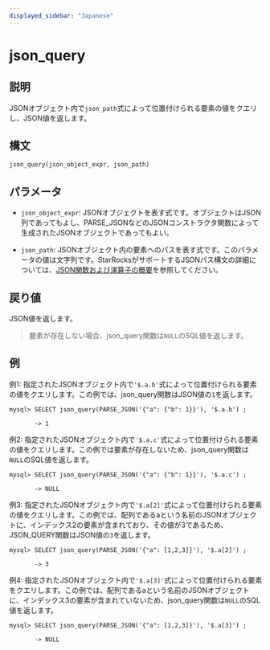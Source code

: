 ```yaml
---
displayed_sidebar: "Japanese"
---
```


# json_query

## 説明

JSONオブジェクト内で`json_path`式によって位置付けられる要素の値をクエリし、JSON値を返します。

## 構文

```Haskell
json_query(json_object_expr, json_path)
```

## パラメータ

- `json_object_expr`: JSONオブジェクトを表す式です。オブジェクトはJSON列であってもよし、PARSE_JSONなどのJSONコンストラクタ関数によって生成されたJSONオブジェクトであってもよい。

- `json_path`: JSONオブジェクト内の要素へのパスを表す式です。このパラメータの値は文字列です。StarRocksがサポートするJSONパス構文の詳細については、[JSON関数および演算子の概要](../overview-of-json-functions-and-operators.md)を参照してください。

## 戻り値

JSON値を返します。

> 要素が存在しない場合、json_query関数は`NULL`のSQL値を返します。

## 例

例1: 指定されたJSONオブジェクト内で`'$.a.b'`式によって位置付けられる要素の値をクエリします。この例では、json_query関数はJSON値の`1`を返します。

```plaintext
mysql> SELECT json_query(PARSE_JSON('{"a": {"b": 1}}'), '$.a.b') ;

       -> 1
```

例2: 指定されたJSONオブジェクト内で`'$.a.c'`式によって位置付けられる要素の値をクエリします。この例では要素が存在しないため、json_query関数は`NULL`のSQL値を返します。

```plaintext
mysql> SELECT json_query(PARSE_JSON('{"a": {"b": 1}}'), '$.a.c') ;

       -> NULL
```

例3: 指定されたJSONオブジェクト内で`'$.a[2]'`式によって位置付けられる要素の値をクエリします。この例では、配列であるaという名前のJSONオブジェクトに、インデックス2の要素が含まれており、その値が3であるため、JSON_QUERY関数はJSON値の`3`を返します。

```plaintext
mysql> SELECT json_query(PARSE_JSON('{"a": [1,2,3]}'), '$.a[2]') ;

       -> 3
```

例4: 指定されたJSONオブジェクト内で`'$.a[3]'`式によって位置付けられる要素をクエリします。この例では、配列であるaという名前のJSONオブジェクトに、インデックス3の要素が含まれていないため、json_query関数は`NULL`のSQL値を返します。

```plaintext
mysql> SELECT json_query(PARSE_JSON('{"a": [1,2,3]}'), '$.a[3]') ;

       -> NULL
```